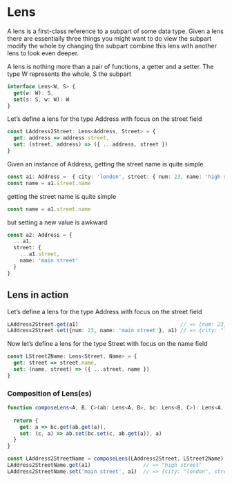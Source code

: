 # Lens

A lens is a first-class reference to a subpart of some data type.  Given a lens there are essentially three things you might want to do view the subpart modify the whole by changing the subpart combine this 
lens with another lens to look even deeper.

A lens is nothing more than a pair of functions, a getter and a setter. The type W represents the whole, S the subpart

```typescript
interface Lens<W, S> {
  get(w: W): S,
  set(s: S, w: W): W
}
```

Let’s define a lens for the type Address with focus on the street field

```typescript
const LAddress2Street: Lens<Address, Street> = {
  get: address => address.street,
  set: (street, address) => ({ ...address, street })
}
```
Given an instance of Address, getting the street name is quite simple

```typescript
const a1: Address =  { city: 'london', street: { num: 23, name: 'high street' } }
const name = a1.street.name
```
getting the street name is quite simple
```typescript
const name = a1.street.name
```

but setting a new value is awkward
```typescript
const a2: Address = {
  ...a1,
  street: {
    ...a1.street,
    name: 'main street'
  }
}
```

## Lens in action
Let’s define a lens for the type Address with focus on the street field

```typescript
LAddress2Street.get(a1)                                 // => {num: 23, name: "high street"}
LAddress2Street.set({num: 23, name: 'main street'}, a1) // => {city: "london", street: {num: 23, name: "main street"}}
```
Now let’s define a lens for the type Street with focus on the name field

```typescript
const LStreet2Name: Lens<Street, Name> = {
  get: street => street.name,
  set: (name, street) => ({ ...street, name })
}
```

### Composition of Lens(es)
```typescript
function composeLens<A, B, C>(ab: Lens<A, B>, bc: Lens<B, C>): Lens<A, C> {
  
  return {
    get: a => bc.get(ab.get(a)),
    set: (c, a) => ab.set(bc.set(c, ab.get(a)), a)
  }
}

const LAddress2StreetName = composeLens(LAddress2Street, LStreet2Name)
LAddress2StreetName.get(a1)                 // => "high street"
LAddress2StreetName.set('main street', a1)  // => {city: "london", street: {num: 23, name: "main street"}}
```
